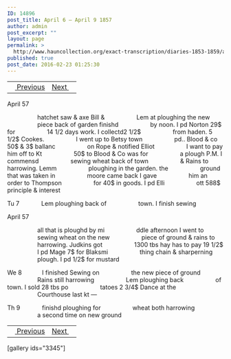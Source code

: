 ```yaml
---
ID: 14896
post_title: April 6 – April 9 1857
author: admin
post_excerpt: ""
layout: page
permalink: >
  http://www.hauncollection.org/exact-transcription/diaries-1853-1859/april-6-april-9-1857/
published: true
post_date: 2016-02-23 01:25:30
---
```

<table style="width: 100%;" align="center">
<tbody>
<tr>
<td><a href="http://www.hauncollection.org/version-2/diaries-1853-1859/april-2-april-6-1857/"><img src="https://lh3.googleusercontent.com/-EFJpxxNiPNw/VqgtWBCZrMI/AAAAAAAAAFU/WfY4lPFWWkg/s800-Ic42/Soeb-Plain-Arrows-8-10px.png" alt="" width="10" height="10" /> Previous</a></td>
<td style="text-align: right;"><a href="http://www.hauncollection.org/version-2/diaries-1853-1859/april-9-april-12-1857/">Next <img src="https://lh3.googleusercontent.com/-67k0cYlpXHw/VqgtWKz1MXI/AAAAAAAAAFU/k9PW_Piyurk/s800-Ic42/Soeb-Plain-Arrows-5-10px.png" alt="" width="10" height="10" /></a></td>
</tr>
</tbody>
</table>
April 57

<span style="margin-left: 70px;">hatchet saw &amp; axe Bill &amp;
<span style="margin-left: 70px;">Lem at ploughing the new
<span style="margin-left: 70px;">piece back of garden finishd
<span style="margin-left: 70px;">by noon. I pd Norton 29$ for
<span style="margin-left: 70px;">14 1/2 days work. I collectd2 1/2$
<span style="margin-left: 70px;">from haden. 5 1/2$ Cookes.
<span style="margin-left: 70px;">I went up to Betsy town
<span style="margin-left: 70px;">pd.. Blood &amp; co 50$ &amp; 3$ ballanc
<span style="margin-left: 70px;">on Rope &amp; notified Elliot
<span style="margin-left: 70px;">I want to pay him off to Kt
<span style="margin-left: 70px;">50$ to Blood &amp; Co was for
<span style="margin-left: 70px;">a plough P.M. I commensd
<span style="margin-left: 70px;">sewing wheat back of town
<span style="margin-left: 70px;">&amp; Rains to harrowing. Lemm
<span style="margin-left: 70px;">ploughing in the garden. the
<span style="margin-left: 70px;">ground that was taken in
<span style="margin-left: 70px;">moore came back I gave
<span style="margin-left: 70px;">him an order to Thompson
<span style="margin-left: 70px;">for 40$ in goods. I pd Elli
<span style="margin-left: 70px;">ott 588$ principle &amp; interest</span></span></span></span></span></span></span></span></span></span></span></span></span></span></span></span></span></span></span></span>

Tu 7             Lem ploughing back of
<span style="margin-left: 70px;">town. I finish sewing</span>

April 57

<span style="margin-left: 70px;">all that is ploughd by mi
<span style="margin-left: 70px;">ddle afternoon I went to
<span style="margin-left: 70px;">sewing wheat on the new
<span style="margin-left: 70px;">piece of ground &amp; rains to
<span style="margin-left: 70px;">harrowing. Judkins got
<span style="margin-left: 70px;">1300 tbs hay has to pay 19 1/2$
<span style="margin-left: 70px;">I pd Mage 7$ for Blaksmi
<span style="margin-left: 70px;">thing chain &amp; sharperning
<span style="margin-left: 70px;">plough. I pd 1/2$ for mustard</span></span></span></span></span></span></span></span></span>

We 8            I finished Sewing on
<span style="margin-left: 70px;">the new piece of ground
<span style="margin-left: 70px;">Rains still harrowing
<span style="margin-left: 70px;">Lem ploughing back
<span style="margin-left: 70px;">of town. I sold 28 tbs po
<span style="margin-left: 70px;">tatoes 2 3/4$ Dance at the
<span style="margin-left: 70px;">Courthouse last kt —</span></span></span></span></span></span>

Th 9             finishd ploughing for
<span style="margin-left: 70px;">wheat both harrowing
<span style="margin-left: 70px;">a second time on new ground</span></span>
<table style="width: 100%;" align="center">
<tbody>
<tr>
<td><a href="http://www.hauncollection.org/version-2/diaries-1853-1859/april-2-april-6-1857/"><img src="https://lh3.googleusercontent.com/-EFJpxxNiPNw/VqgtWBCZrMI/AAAAAAAAAFU/WfY4lPFWWkg/s800-Ic42/Soeb-Plain-Arrows-8-10px.png" alt="" width="10" height="10" /> Previous</a></td>
<td style="text-align: right;"><a href="http://www.hauncollection.org/version-2/diaries-1853-1859/april-9-april-12-1857/">Next <img src="https://lh3.googleusercontent.com/-67k0cYlpXHw/VqgtWKz1MXI/AAAAAAAAAFU/k9PW_Piyurk/s800-Ic42/Soeb-Plain-Arrows-5-10px.png" alt="" width="10" height="10" /></a></td>
</tr>
</tbody>
</table>
[gallery ids="3345"]